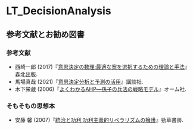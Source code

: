 # LT_DecisionAnalysis

## 参考文献とお勧め図書
### 参考文献
- 西崎一郎 (2017)『[意思決定の数理:最適な案を選択するための理論と手法](https://amzn.to/3v838id)』森北出版.
- 馬場真哉 (2021)『[意思決定分析と予測の活用](https://amzn.to/3hCs5zr)』講談社.
- 木下栄蔵 (2006)『[よくわかるAHP―孫子の兵法の戦略モデル](https://amzn.to/3VfNU5p)』オーム社.
### そもそもの思想本
- 安藤 馨 (2007)『[統治と功利 功利主義的リベラリズムの擁護](https://amzn.to/3Wm68DW)』勁草書房.
